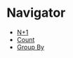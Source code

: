 # Navigator

* [N+1](https://github.com/Cha-Young-Ho/TIL/tree/main/Spring/JPA/N%2B1)
* [Count](https://github.com/Cha-Young-Ho/TIL/tree/main/Spring/JPA/Count)
* [Group By](https://github.com/Cha-Young-Ho/TIL/tree/main/Spring/JPA/GroupBy)

